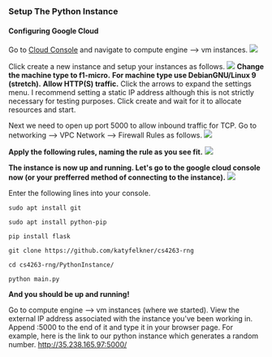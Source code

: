 ### Setup The Python Instance
####  Configuring Google Cloud
Go to [Cloud Console](https://console.cloude.google.com/ "Cloud Console") and navigate to compute engine --> vm instances.
![](https://i.imgur.com/KRwU2aN.png)

Click create a new instance and setup your instances as follows.
![](https://i.imgur.com/i10iusc.png)
**Change the machine type to f1-micro.**
**For machine type use DebianGNU/Linux 9 (stretch).**
**Allow HTTP(S) traffic.**
Click the arrows to expand the settings menu.
I recommend setting a static IP address although this is not strictly necessary for testing purposes.
Click create and wait for it to allocate resources and start.



Next we need to open up port 5000 to allow inbound traffic for TCP. 
Go to networking --> VPC Network --> Firewall Rules as follows.
![](https://i.imgur.com/DZ1mEjJ.png)



**Apply the following rules, naming the rule as you see fit.**
![](https://i.imgur.com/n1Ttlee.png)

**The instance is now up and running. Let's go to the google cloud console now (or your prefferred method of connecting to the instance).**
![](https://i.imgur.com/n10jc43.png)

Enter the following lines into your console.

`sudo apt install git`

`sudo apt install python-pip`

`pip install flask`

`git clone https://github.com/katyfelkner/cs4263-rng`

`cd cs4263-rng/PythonInstance/`

`python main.py`

**And you should be up and running!**

Go to compute engine --> vm instances (where we started).
View the external IP address associated with the instance you've been working in.
Append :5000 to the end of it and type it in your browser page. 
For example, here is the link to our python instance which generates a random number.
http://35.238.165.97:5000/
